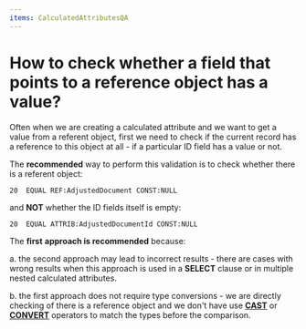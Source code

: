 ```yaml
---
items: CalculatedAttributesQA
---
```


# How to check whether a field that points to a reference object has a value?

Often when we are creating a calculated attribute and we want to get a value from a referent object, first we need to check if the current record has a reference to this object at all - if a particular ID field has a value or not. 



The **recommended** way to perform this validation is to check whether there is a referent object:

```
20  EQUAL REF:AdjustedDocument CONST:NULL        
```

and **NOT** whether the ID fields itself is empty:

```
20  EQUAL ATTRIB:AdjustedDocumentId CONST:NULL
```



The **first** **approach is recommended** because:

a. the second approach may lead to incorrect results - there are cases  with wrong results when this approach is used in a **SELECT** clause or in multiple nested calculated attributes.

b. the first approach does  not require type conversions - we are directly checking of there is a  reference object and we don't have use **[CAST](https://docs.erp.net/tech/advanced/calculated-attributes/operators/cast.html)** or **[CONVERT](https://docs.erp.net/tech/advanced/calculated-attributes/operators/convert.html)** operators to match the types before the comparison.

